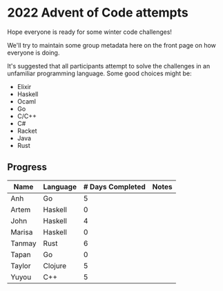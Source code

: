 # 2022 Advent of Code attempts

Hope everyone is ready for some winter code challenges!

We'll try to maintain some group metadata here on the front page on how everyone is doing.

It's suggested that all participants attempt to solve the challenges in an unfamiliar programming language. Some good choices might be:
- Elixir
- Haskell
- Ocaml
- Go
- C/C++
- C#
- Racket
- Java
- Rust

## Progress

| Name   	| Language 	| # Days Completed 	| Notes               	|
|--------	|----------	|------------------	|---------------------	|
| Anh    	| Go       	| 5                	|                     	|
| Artem 	| Haskell  	| 0                	|                     	|
| John   	| Haskell  	| 4                	|                     	|
| Marisa 	| Haskell  	| 0                	|                     	|
| Tanmay 	| Rust     	| 6                	|                     	|
| Tapan		| Go		| 0			|			|
| Taylor 	| Clojure  	| 5                	|                     	|
| Yuyou 	| C++       	| 5                	|                     	|
